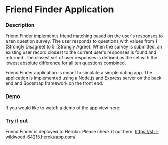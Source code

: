 # Friend Finder Application

### Description

Friend Finder implements friend matching based on the user's responses to a ten question survey. The user responds to questions with values from 1 (Strongly Disagree) to 5 (Strongly Agree). When the survey is submitted, an existing user record closest to the current user's responses is found and returned. The closest set of user responses is defined as the set with the lowest absolute difference for all ten questions combined.

Friend Finder application is meant to simulate a simple dating app. The application is implemented using a Node.js and Express server on the back end and Bootstrap framework on the front end.

### Demo
If you would like to watch a demo of the app view here:

### Try it out
Friend Finder is deployed to Heroku. Please check it out here: https://still-wildwood-64215.herokuapp.com/